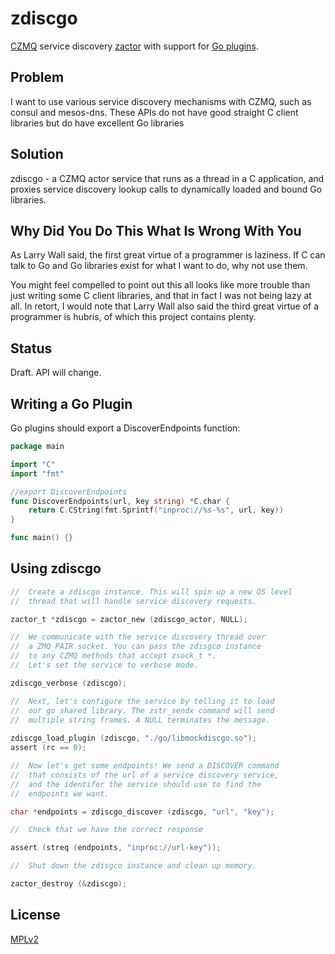 # zdiscgo
[CZMQ](http://github.com/zeromq/czmq) service discovery [zactor](http://czmq.zeromq.org/czmq4-0:zactor) with support for [Go plugins](https://medium.com/learning-the-go-programming-language/calling-go-functions-from-other-languages-4c7d8bcc69bf#.hguiewq19).

## Problem
I want to use various service discovery mechanisms with CZMQ, such as consul and mesos-dns. These APIs do not have good straight C client libraries but do have excellent Go libraries

## Solution
zdiscgo - a CZMQ actor service that runs as a thread in a C application, and proxies service discovery lookup calls to dynamically loaded and bound Go libraries.

## Why Did You Do This What Is Wrong With You
As Larry Wall said, the first great virtue of a programmer is laziness. If C can talk to Go and Go libraries exist for what I want to do, why not use them.

You might feel compelled to point out this all looks like more trouble than just writing some C client libraries, and that
in fact I was not being lazy at all. In retort, I would note that Larry Wall also said the third great virtue of a programmer
is hubris, of which this project contains plenty.

## Status
Draft. API will change.

## Writing a Go Plugin

Go plugins should export a DiscoverEndpoints function:

```go
package main

import "C"
import "fmt"

//export DiscoverEndpoints
func DiscoverEndpoints(url, key string) *C.char {
	return C.CString(fmt.Sprintf("inproc://%s-%s", url, key))
}

func main() {}
```

## Using zdiscgo

```c
//  Create a zdiscgo instance. This will spin up a new OS level
//  thread that will handle service discovery requests.

zactor_t *zdiscgo = zactor_new (zdiscgo_actor, NULL);

//  We communicate with the service discovery thread over
//  a ZMQ_PAIR socket. You can pass the zdisgco instance
//  to any CZMQ methods that accept zsock_t *. 
//  Let's set the service to verbose mode.

zdiscgo_verbose (zdiscgo);

//  Next, let's configure the service by telling it to load 
//  our go shared library. The zstr_sendx command will send
//  multiple string frames. A NULL terminates the message.
    
zdiscgo_load_plugin (zdiscgo, "./go/libmockdiscgo.so");
assert (rc == 0);

//  Now let's get some endpoints! We send a DISCOVER command
//  that consists of the url of a service discovery service,
//  and the identifer the service should use to find the 
//  endpoints we want.

char *endpoints = zdiscgo_discover (zdiscgo, "url", "key");

//  Check that we have the correct response

assert (streq (endpoints, "inproc://url-key"));

//  Shut down the zdisgco instance and clean up memory.

zactor_destroy (&zdiscgo);
```

## License
[MPLv2](https://github.com/taotetek/zdiscgo)
